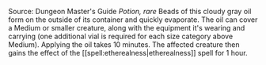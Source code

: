 Source: Dungeon Master's Guide
*Potion, rare*
Beads of this cloudy gray oil form on the outside of its container and quickly evaporate. The oil can cover a Medium or smaller creature, along with the equipment it's wearing and carrying (one additional vial is required for each size category above Medium). Applying the oil takes 10 minutes. The affected creature then gains the effect of the [[spell:etherealness|etherealness]] spell for 1 hour.